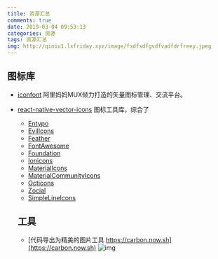 ```yaml
---
title: 资源汇总
comments: true
date: 2019-03-04 09:53:13
categories: 资源
tags: 资源汇总
img: http://qiniu1.lxfriday.xyz/image/fsdfsdfgvdfvadfdrfreey.jpeg
---
```


## 图标库

- [iconfont](http://iconfont.cn) 阿里妈妈MUX倾力打造的矢量图标管理、交流平台。

- [react-native-vector-icons](https://oblador.github.io/react-native-vector-icons/) 图标工具库，综合了 
  - [Entypo](http://entypo.com/)
  - [EvilIcons](http://evil-icons.io/)
  - [Feather](http://feathericons.com/)
  - [FontAwesome](http://fortawesome.github.io/Font-Awesome/icons/)
  - [Foundation](http://zurb.com/playground/foundation-icon-fonts-3)
  - [Ionicons](http://ionicframework.com/docs/v2/ionicons/)
  - [MaterialIcons](https://www.google.com/design/icons/)
  - [MaterialCommunityIcons](https://materialdesignicons.com/)
  - [Octicons](http://octicons.github.com/)
  - [Zocial](http://zocial.smcllns.com/)
  - [SimpleLineIcons](http://simplelineicons.com/)
  
  ## 工具
  - [代码导出为精美的图片工具  https://carbon.now.sh](https://carbon.now.sh)
    ![img](http://qiniu1.lxfriday.xyz/WaterM/fd1b9a83-395e-4043-8475-3ed7f3a268c4_carbon.now.sh.png)
